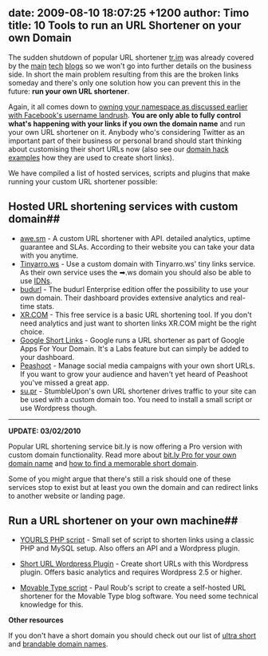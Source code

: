 date: 2009-08-10 18:07:25 +1200
author: Timo
title: 10 Tools to run an URL Shortener on your own Domain
----

The sudden shutdown of popular URL shortener [tr.im](http://tr.im "tr.im URL shortener") was already covered by the [main](http://mashable.com/2009/08/09/trim-shuts-down/ "tr.im on Mashable") [tech](http://archived.link/http://www.techcrunch.com/2009/08/09/trim-throws-in-the-towel/ "tr.im on Techcrunch") [blogs](http://www.readwriteweb.com/archives/twitter_hammers_nail_in_coffin_for_trim.php "tr.im on ReadWriteWeb") so we won't go into further details on the business side. In short the main problem resulting from this are the broken links someday and there's only one solution how you can prevent this in the future: **run your own URL shortener**.

Again, it all comes down to [owning your namespace as discussed earlier with Facebook's username landrush](https://iwantmyname.com/blog/2009/06/i-want-my-name-or-how-you-can-own-your-online-identity-with-domains.html "Own your identity"). **You are only able to fully control what's happening with your links if you own the domain name** and run your own URL shortener on it. Anybody who's considering Twitter as an important part of their business or personal brand should start thinking about customising their short URLs now (also see our [domain hack examples](https://iwantmyname.com/blog/2009/05/how-to-find-a-domain-hack.html "How to find a domain hack") how they are used to create short links).

We have compiled a list of hosted services, scripts and plugins that make running your custom URL shortener possible:

## Hosted URL shortening services with custom domain##

* [awe.sm](https://iwantmyname.com/features/applications/custom-domain-apps/url-shortener/awe.sm-hosted-url-shortening-service "awe.sm URL shortener") - A custom URL shortener with API. detailed analytics, uptime guarantee and SLAs. According to their website you can take your data with you anytime.
* [Tinyarro.ws](http://tinyarro.ws "Tinyarrows URL shortening service") - Use a custom domain with Tinyarro.ws' tiny links service. As their own service uses the ➡.ws domain you should also be able to use [IDNs](https://iwantmyname.com/idns/search-register-internationalised-domain-names "Virtual Keyboard IDN search and registration").
* [budurl](http://budurl.com/ "URL shrinker budurl") - The budurl Enterprise edition offer the possibility to use your own domain. Their dashboard provides extensive analytics and real-time stats.
* [XR.COM](http://archived.link/http://blog.xr.com/2009/04/your-own-domain-xr-your-very-own-tiny.html "xr.com - Your own URL shortener") - This free service is a basic URL shortening tool. If you don't need analytics and just want to shorten links XR.COM might be the right choice.
* [Google Short Links](http://www.google.com/enterprise/marketplace/viewListing?productListingId=5143210+6352879591152674960 "Google Short Links") - Google runs a URL shortener as part of Google Apps For Your Domain. It's a Labs feature but can simply be added to your dashboard.
* [Peashoot](http://archived.link/http://peashootapp.com/ "Peashoot App - Twitter Marketing") - Manage social media campaigns with your own short URLs. If you want to grow your audience and haven't yet heard of Peashoot you've missed a great app.
* [su.pr](http://archived.link/http://www.stumbleupon.com/developers/Supr:Short_URLs_on_your_own_domain/ "su.pr - short URLs on your own domain") - StumbleUpon's own URL shortener drives traffic to your site can be used with a custom domain too. You need to install a small script or use Wordpress though.

***

**UPDATE: 03/02/2010**

Popular URL shortening service bit.ly is now offering a Pro version with custom domain functionality. Read more about [bit.ly Pro for your own domain name](https://iwantmyname.com/services/url-shortener/bit.ly-pro-custom-domain-short-url-forwarding-service) and [how to find a memorable short domain](https://iwantmyname.com/blog/2010/02/buy-short-domain-name-bitly-pro-custom-url-shortener.html).

Some of you might argue that there's still a risk should one of these services stop to exist but at least you own the domain and can redirect links to another website or landing page.

## Run a URL shortener on your own machine##

* [YOURLS PHP script](http://yourls.org/ "YOURLS - Your Own URL Shortener") - Small set of script to shorten links using a classic PHP and MySQL setup. Also offers an API and a Wordpress plugin.

* [Short URL Wordpress Plugin](http://wordpress.org/extend/plugins/short-url-plugin/ "Short URL Wordpress Plugin") - Create short URLs with this Wordpress plugin. Offers basic analytics and requires Wordpress 2.5 or higher.

* [Movable Type script](http://roub.net/blahg/archives/2009/07/rolling-your-ow.html "Movable Type Short URLs") - Paul Roub's script to create a self-hosted URL shortener for the Movable Type blog software. You need some technical knowledge for this.

**Other resources**

If you don't have a short domain you should check out our list of [ultra short](https://iwantmyname.com/blog/2009/04/list-of-available-ultra-short-2-letter-domain-names.html "Ultra short domains") and [brandable domain names](https://iwantmyname.com/blog/2009/04/brandable-domain-list-for-short-url.html "Brandable domain names").
